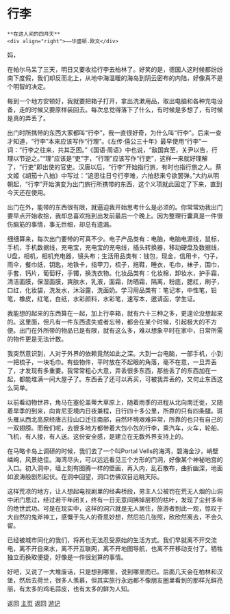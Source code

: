 # 行李

``` 
**在这人间的四月天**
<div align="right">——华盛顿.欧文</div>
```

妈，

在帕尔马呆了三天，明日又要收拾行李去柏林了。好笑的是，德国人这时候都纷纷南下度假，我们却反而北上，从地中海温暖的海岛到阴云密布的内陆，好像真不是个明智的决定。

每到一个地方安顿好，我就要把箱子打开，拿出洗漱用品，取出电脑和各种充电设备，走的时候又要原样装回去。每次总觉得落下了什么，有时候是多想了，有时候是真的弄丢了。

出门时所携带的东西大家都叫“行李”，我一直很好奇，为什么叫“行李”。后来一查才知道，“行李”本来应该写作“行理”。《左传·僖公三十年》最早使用“行李”一词：“行李之往来，共其乏困。”《国语·周语》中也说，“敌国宾至，关尹以告，行理以节逆之。”“理”应该是“吏”字，“行理”应该写作“行吏”，这样一来就好理解了，“行吏”即出使的官吏。汉唐以后，“行李”开始指行旅，有时也指行旅之人。蔡文姬《胡笳十八拍》中写过：“追思往日兮行李难，六拍悲来兮欲罢弹。”大约从明朝起，“行李”开始演变为出门旅行所携带的东西，这个义项就此固定了下来，直到今天还在使用。

出门在外，能带的东西很有限，就逼迫我开始思考什么是必须的。你常常劝我出门要早点开始收拾，我却总喜欢拖到出发前最后一个晚上。因为整理行囊真是一件很伤脑筋的事情，事无巨细，却总有遗漏。

细细算来，每次出门要带的可真不少。电子产品类有：电脑，电脑电源线，鼠标，手机，手机数据线，充电宝，充电宝的充电线，插头转换器，移动硬盘及数据线，U盘，相机，相机充电器，镜头布；生活用品类有：钱包，现金，信用卡，勺子，雨伞，餐巾纸，钥匙，地铁卡，指甲刀，梳子，拖鞋，睡衣，毛巾，袜子，围巾，手套，钙片，葡萄籽，手镯，换洗衣物。化妆品类有：化妆棉，卸妆水，护手霜，清洁面膜，保湿面膜，爽肤水，乳液，面霜，防晒霜，隔离，粉底，腮红，刷子，口红，化妆袋，洗发水，沐浴露，洗面奶。学习用品类有：笔记本，中性笔，铅笔，橡皮，红笔，白纸，水彩颜料，水彩笔，速写本，邀请函，学生证。

我能想的起来的东西算在一起，加上行李箱，就有六十三种之多，更遑论没想起来的。这里面，但凡有一件东西遗失或者忘带，都会在某个时候，引起极大的不方便。出门在外所带的物品已是有限，就有这么多，难以想象平时在家中，日常所需的物件更是无法计数。

我突然意识到，人对于外界的依赖竟然如此之深。大到一台电脑，一部手机，小到一把梳子，一块毛巾。有些物件，平时放在不起眼的角落，毫不在意，一旦弄丢了，才发现有多重要。我常常粗心大意，弄丢很多东西，那些丢了的东西加在一起，都能堆满一间大屋子了。东西丢了还可以再买，可被我弄丢的，又何止东西这么简单。

以前看动物世界，角马在塞伦盖蒂大草原上，随着雨季的进程从北向南迁徙，又随着旱季的到来，向肯尼亚境内日夜兼程，日行四十多公里，所靠的只有四条腿。斑头雁从西北高原经唐古拉山口迁往南部，自然环境艰难异常，所靠的也只有自己的一双翅膀。而我们呢，去很多地方都带着大包小包的行李，乘汽车，火车，轮船、飞机，有人接，有人送。这份安全感，是建立在无数外界支持上的。

在马略卡岛上调研的时候，我们去了一个叫Portal Vells的海湾，碧海金沙，峭壁嶙峋，风景绝佳。海湾尽头，可以远远看见三个方形的门洞，好像某个神秘地宫的入口。初入洞中，墙上刻有图腾一样的壁画，再入内，乱石散布，曲折幽深，地面如波涛般剧烈起伏。在洞中回望，洞口仿佛双目远眺天际。

这样荒凉的地方，让人想起电视剧里的经典桥段，男主人公被罚在荒无人烟的山洞中闭门思过，经过若干年闭关，终有一日无意间拂掉层积的枯叶，发现了尘封多年的绝世武功。可是在现实中，这样的洞穴就是无人居住，旅游者到此一观，惊叹于大自然的鬼斧神工，感慨于先人的奇思妙想，然后拍几张照，欣欣然离去，不会久留。

已经被城市同化的我们，将再也无法忍受原始的生活方式。我们早就离不开交流电，离不开自来水，离不开互联网，离不开地图导航，也离不开移动支付了。牺牲独立而换取便捷，好像是一件很划算的事情。

好吧，又说了一大堆废话，只是想到哪里，说到哪里而已。后面几天会在柏林和汉堡，然后去荷兰，很多人羡慕，但其实旅行永远都不像朋友圈里看到的那样光鲜亮丽，有太多的鸡毛蒜皮，也有太多的鲜为人知。


返回 [主页](../../../intro.md)
返回 [游记](../../../posts/travelsall.md)